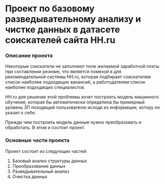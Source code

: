 # Проект по базовому разведывательному анализу и чистке данных в датасете соискателей сайта HH.ru

### Описание проекта
Некоторые соискатели не заполняют поле желаемой заработной платы при составлении резюме, что является помехой в для рекомендательной системы HH.ru, которая подбирает соискателям список наиболее подходящих вакансий, а работодателям список наиболее подходящих специалистов.

HH.ru для решения этой проблемы хочет построить модель машинного обучения, которая бы автоматически определяла бы примерный уровень ЗП походящий пользователю исходя из информации, котору он указал о себе.

Прежде чем построить модель данные нужно преобразовать и обработать. В этом и состоит проект.

### Основные части проекта
Проект состоит из следующих частей:
1. Базовый анализ структуры данных
2. Преобразование данных
3. Разведывательный анализ
4. Очистка данных